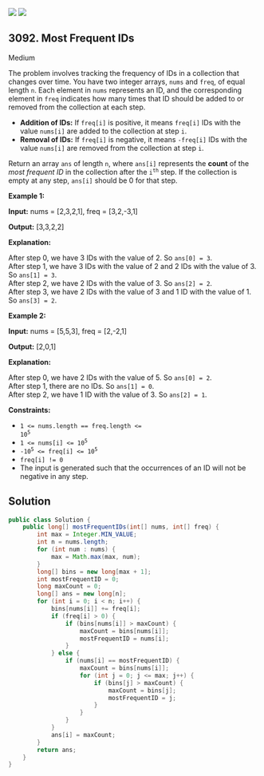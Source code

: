 [![](https://img.shields.io/github/stars/javadev/LeetCode-in-Java?label=Stars&style=flat-square)](https://github.com/javadev/LeetCode-in-Java)
[![](https://img.shields.io/github/forks/javadev/LeetCode-in-Java?label=Fork%20me%20on%20GitHub%20&style=flat-square)](https://github.com/javadev/LeetCode-in-Java/fork)

## 3092\. Most Frequent IDs

Medium

The problem involves tracking the frequency of IDs in a collection that changes over time. You have two integer arrays, `nums` and `freq`, of equal length `n`. Each element in `nums` represents an ID, and the corresponding element in `freq` indicates how many times that ID should be added to or removed from the collection at each step.

*   **Addition of IDs:** If `freq[i]` is positive, it means `freq[i]` IDs with the value `nums[i]` are added to the collection at step `i`.
*   **Removal of IDs:** If `freq[i]` is negative, it means `-freq[i]` IDs with the value `nums[i]` are removed from the collection at step `i`.

Return an array `ans` of length `n`, where `ans[i]` represents the **count** of the _most frequent ID_ in the collection after the <code>i<sup>th</sup></code> step. If the collection is empty at any step, `ans[i]` should be 0 for that step.

**Example 1:**

**Input:** nums = [2,3,2,1], freq = [3,2,-3,1]

**Output:** [3,3,2,2]

**Explanation:**

After step 0, we have 3 IDs with the value of 2. So `ans[0] = 3`.   
After step 1, we have 3 IDs with the value of 2 and 2 IDs with the value of 3. So `ans[1] = 3`.   
After step 2, we have 2 IDs with the value of 3. So `ans[2] = 2`.   
After step 3, we have 2 IDs with the value of 3 and 1 ID with the value of 1. So `ans[3] = 2`.

**Example 2:**

**Input:** nums = [5,5,3], freq = [2,-2,1]

**Output:** [2,0,1]

**Explanation:**

After step 0, we have 2 IDs with the value of 5. So `ans[0] = 2`.   
After step 1, there are no IDs. So `ans[1] = 0`.   
After step 2, we have 1 ID with the value of 3. So `ans[2] = 1`.

**Constraints:**

*   <code>1 <= nums.length == freq.length <= 10<sup>5</sup></code>
*   <code>1 <= nums[i] <= 10<sup>5</sup></code>
*   <code>-10<sup>5</sup> <= freq[i] <= 10<sup>5</sup></code>
*   `freq[i] != 0`
*   The input is generated such that the occurrences of an ID will not be negative in any step.

## Solution

```java
public class Solution {
    public long[] mostFrequentIDs(int[] nums, int[] freq) {
        int max = Integer.MIN_VALUE;
        int n = nums.length;
        for (int num : nums) {
            max = Math.max(max, num);
        }
        long[] bins = new long[max + 1];
        int mostFrequentID = 0;
        long maxCount = 0;
        long[] ans = new long[n];
        for (int i = 0; i < n; i++) {
            bins[nums[i]] += freq[i];
            if (freq[i] > 0) {
                if (bins[nums[i]] > maxCount) {
                    maxCount = bins[nums[i]];
                    mostFrequentID = nums[i];
                }
            } else {
                if (nums[i] == mostFrequentID) {
                    maxCount = bins[nums[i]];
                    for (int j = 0; j <= max; j++) {
                        if (bins[j] > maxCount) {
                            maxCount = bins[j];
                            mostFrequentID = j;
                        }
                    }
                }
            }
            ans[i] = maxCount;
        }
        return ans;
    }
}
```